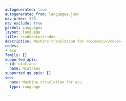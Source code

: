 ```yaml
---
autogenerated: true
autogenerated_from: languages.json
nav_order: 999
nav_exclude: true
parent: Languages
layout: language
title: <code>acu</code>
description: Machine translation for <code>acu</code>
codes:
- acu
family: []
supported_apis:
- id: niutrans
  name: Niutrans
supported_qe_apis: []
seo:
  name: Machine translation for acu
  type: Language

---
```



